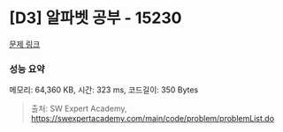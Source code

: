 # [D3] 알파벳 공부 - 15230 

[문제 링크](https://swexpertacademy.com/main/code/problem/problemDetail.do?contestProbId=AYLnMQT6vPADFATf) 

### 성능 요약

메모리: 64,360 KB, 시간: 323 ms, 코드길이: 350 Bytes



> 출처: SW Expert Academy, https://swexpertacademy.com/main/code/problem/problemList.do